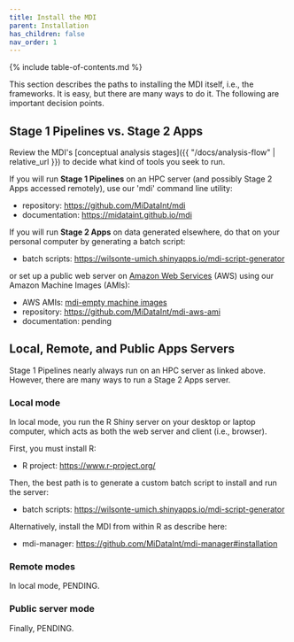 ```yaml
---
title: Install the MDI
parent: Installation
has_children: false
nav_order: 1
---
```


{% include table-of-contents.md %}

This section describes the paths to installing the MDI itself, 
i.e., the frameworks. It is easy, but there are many ways
to do it. The following are important decision points.

## Stage 1 Pipelines vs. Stage 2 Apps

Review the MDI's 
[conceptual analysis stages]({{ "/docs/analysis-flow" | relative_url }})
to decide what kind of tools you seek to run.

If you will run **Stage 1 Pipelines** on an HPC server
(and possibly Stage 2 Apps accessed remotely),
use our 'mdi' command line utility:

- repository: <https://github.com/MiDataInt/mdi>
- documentation: <https://midataint.github.io/mdi>

If you will run **Stage 2 Apps** on data generated elsewhere,
do that on your personal computer by generating a
batch script:

- batch scripts: <https://wilsonte-umich.shinyapps.io/mdi-script-generator>

or set up a public web server on [Amazon Web Services](https://aws.amazon.com/) (AWS)
using our Amazon Machine Images (AMIs):

- AWS AMIs: [mdi-empty machine images](https://us-east-2.console.aws.amazon.com/ec2/v2/home?region=us-east-2#Images:visibility=public-images;v=3;search=:mdi-empty)
- repository: <https://github.com/MiDataInt/mdi-aws-ami>
- documentation: pending

## Local, Remote, and Public Apps Servers

Stage 1 Pipelines nearly always run on an HPC server as linked above.
However, there are many ways to run a Stage 2 Apps server.

### Local mode

In local mode, you run the R Shiny server on your desktop or laptop computer,
which acts as both the web server and client (i.e., browser).

First, you must install R:

- R project: <https://www.r-project.org/>

Then, the best path is to generate a custom batch script
to install and run the server:

- batch scripts: <https://wilsonte-umich.shinyapps.io/mdi-script-generator>

Alternatively, install the MDI from within R as describe here:

- mdi-manager: <https://github.com/MiDataInt/mdi-manager#installation>

### Remote modes

In local mode, PENDING.

### Public server mode

Finally, PENDING.

